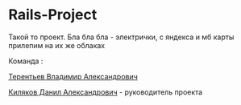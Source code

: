 # Rails-Project

Такой то проект. Бла бла бла - электрички,  с яндекса и мб карты прилепим на их же облаках

Команда :

[Терентьев Владимир Александрович](https://github.com/vlaterz)

[Киляков Данил Александрович](https://github.com/DanilKilyakov) - руководитель проекта
